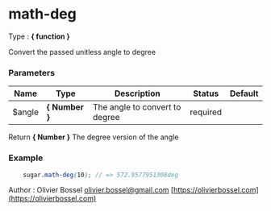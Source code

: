 # math-deg

<!-- @namespace: sugar.scss.math.math-deg -->

Type : **{ function }**


Convert the passed unitless angle to degree



### Parameters
Name  |  Type  |  Description  |  Status  |  Default
------------  |  ------------  |  ------------  |  ------------  |  ------------
$angle  |  **{ Number }**  |  The angle to convert to degree  |  required  |

Return **{ Number }** The degree version of the angle

### Example
```scss
	sugar.math-deg(10); // => 572.9577951308deg
```
Author : Olivier Bossel [olivier.bossel@gmail.com](mailto:olivier.bossel@gmail.com) [https://olivierbossel.com](https://olivierbossel.com)